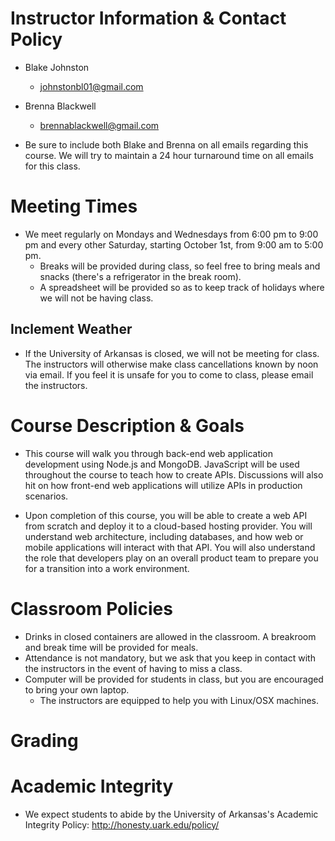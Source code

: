 # Instructor Information & Contact Policy

- Blake Johnston
   - johnstonbl01@gmail.com

- Brenna Blackwell
    - brennablackwell@gmail.com

- Be sure to include both Blake and Brenna on all emails regarding this course. We will try to maintain a 24 hour turnaround time on all emails for this class.

# Meeting Times

- We meet regularly on Mondays and Wednesdays from 6:00 pm to 9:00 pm and every other Saturday, starting October 1st, from 9:00 am to 5:00 pm.
    - Breaks will be provided during class, so feel free to bring meals and snacks (there's a refrigerator in the break room).
    - A spreadsheet will be provided so as to keep track of holidays where we will not be having class.

## Inclement Weather

- If the University of Arkansas is closed, we will not be meeting for class. The instructors will otherwise make class cancellations known by noon via email. If you feel it is unsafe for you to come to class, please email the instructors.

# Course Description & Goals

- This course will walk you through back-end web application development using Node.js and MongoDB. JavaScript will be used throughout the course to teach how to create APIs. Discussions will also hit on how front-end web applications will utilize APIs in production scenarios.

- Upon completion of this course, you will be able to create a web API from scratch and deploy it to a cloud-based hosting provider. You will understand web architecture, including databases, and how web or mobile applications will interact with that API. You will also understand the role that developers play on an overall product team to prepare you for a transition into a work environment.

# Classroom Policies

- Drinks in closed containers are allowed in the classroom. A breakroom and break time will be provided for meals.
- Attendance is not mandatory, but we ask that you keep in contact with the instructors in the event of having to miss a class.
- Computer will be provided for students in class, but you are encouraged to bring your own laptop.
    - The instructors are equipped to help you with Linux/OSX machines.

# Grading

# Academic Integrity

- We expect students to abide by the University of Arkansas's Academic Integrity Policy: http://honesty.uark.edu/policy/
